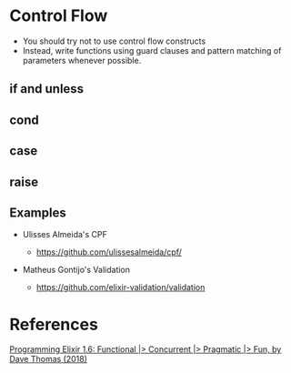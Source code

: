 # Control Flow

- You should try not to use control flow constructs
- Instead, write functions using guard clauses and pattern matching of parameters whenever possible.

## if and unless

## cond

## case

## raise

## Examples

- Ulisses Almeida's CPF 
  - https://github.com/ulissesalmeida/cpf/
  
- Matheus Gontijo's Validation
  - https://github.com/elixir-validation/validation


# References

[Programming Elixir 1.6: Functional |> Concurrent |> Pragmatic |> Fun, by Dave Thomas (2018)](http://bit.ly/2rqD9VF)
